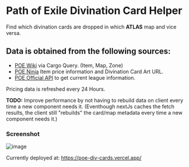 # Path of Exile Divination Card Helper
Find which divination cards are dropped in which **ATLAS** map and vice versa.

## Data is obtained from the following sources:
* [POE Wiki](https://www.poewiki.net/wiki/Path_of_Exile_Wiki:Data_query_API) via Cargo Query. (Item, Map, Zone)
* [POE Ninja](https://poe.ninja/) Item price information and Divination Card Art URL.
* [POE Official API](https://www.pathofexile.com/developer/docs) to get current league information.

Pricing data is refreshed every 24 Hours.

**TODO:** Improve performance by not having to rebuild data on client every time a new component needs it. (Eventhough nextJs caches the fetch results, the client still "rebuilds" the card/map metadata every time a new component needs it.)

### Screenshot
![image](https://github.com/aboutBlank-dev/poe-div-cards/assets/48128161/745373c7-8410-44d5-aa06-8acc2e7a5ab9)

Currently deployed at: https://poe-div-cards.vercel.app/
